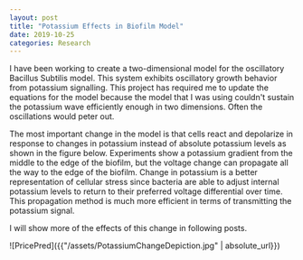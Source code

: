 ```yaml
---
layout: post
title: "Potassium Effects in Biofilm Model"
date: 2019-10-25
categories: Research
---
```


I have been working to create a two-dimensional model for the oscillatory Bacillus Subtilis model. This system exhibits oscillatory growth behavior from potassium signalling. This project has required me to update the equations for the model because the model that I was using couldn't sustain the potassium wave efficiently enough in two dimensions. Often the oscillations would peter out.

The most important change in the model is that cells react and depolarize in response to changes in potassium instead of absolute potassium levels as shown in the figure below. Experiments show a potassium gradient from the middle to the edge of the biofilm, but the voltage change can propagate all the way to the edge of the biofilm. Change in potassium is a better representation of cellular stress since bacteria are able to adjust internal potassium levels to return to their preferred voltage differential over time. This propagation method is much more efficient in terms of transmitting the potassium signal.

I will show more of the effects of this change in following posts.

![PricePred]({{"/assets/PotassiumChangeDepiction.jpg" | absolute_url}})

